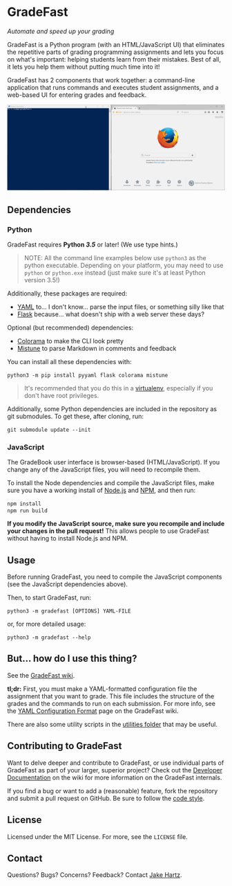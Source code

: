 # GradeFast

*Automate and speed up your grading*

GradeFast is a Python program (with an HTML/JavaScript UI) that eliminates the repetitive parts of
grading programming assignments and lets you focus on what's important: helping students learn from
their mistakes. Best of all, it lets you help them without putting much time into it!

GradeFast has 2 components that work together: a command-line application that runs commands and
executes student assignments, and a web-based UI for entering grades and feedback.

![GIF demo](images/gradefast-demo.gif)

## Dependencies

### Python

GradeFast requires **Python *3.5*** or later! (We use type hints.)

> NOTE: All the command line examples below use `python3` as the python executable. Depending on
> your platform, you may need to use `python` or `python.exe` instead (just make sure it's at least
> Python version 3.5!)

Additionally, these packages are required:

 - [YAML](https://pypi.python.org/pypi/PyYAML) to... I don't know... parse the input files, or
   something silly like that
 - [Flask](https://pypi.python.org/pypi/Flask) because... what doesn't ship with a web server these
   days?

Optional (but recommended) dependencies:

 - [Colorama](https://pypi.python.org/pypi/colorama) to make the CLI look pretty
 - [Mistune](https://pypi.python.org/pypi/mistune/) to parse Markdown in comments and feedback

You can install all these dependencies with:

    python3 -m pip install pyyaml flask colorama mistune

> It's recommended that you do this in a
> [virtualenv](http://python-guide-pt-br.readthedocs.io/en/latest/dev/virtualenvs/), especially if
> you don't have root privileges.

Additionally, some Python dependencies are included in the repository as git submodules. To get
these, after cloning, run:

    git submodule update --init

### JavaScript

The GradeBook user interface is browser-based (HTML/JavaScript). If you change any of the
JavaScript files, you will need to recompile them.

To install the Node dependencies and compile the JavaScript files, make sure you have a working
install of [Node.js](https://nodejs.org/) and [NPM](https://www.npmjs.com/), and then run:

    npm install
    npm run build

**If you modify the JavaScript source, make sure you recompile and include your changes in the pull
request!** This allows people to use GradeFast without having to install Node.js and NPM.

## Usage

Before running GradeFast, you need to compile the JavaScript components (see the JavaScript
dependencies above).

Then, to start GradeFast, run:

    python3 -m gradefast [OPTIONS] YAML-FILE

or, for more detailed usage:

    python3 -m gradefast --help

## But... how do I use this thing?

See the [GradeFast wiki](https://github.com/jhartz/gradefast/wiki).

**tl;dr:** First, you must make a YAML-formatted configuration file the assignment that you want to
grade. This file includes the structure of the grades and the commands to run on each submission.
For more info, see the
[YAML Configuration Format](https://github.com/jhartz/gradefast/wiki/YAML-Configuration-Format)
page on the GradeFast wiki.

There are also some utility scripts in the
[utilities folder](https://github.com/jhartz/gradefast/tree/master/utilities) that may be useful.

## Contributing to GradeFast

Want to delve deeper and contribute to GradeFast, or use individual parts of GradeFast as part of
your larger, superior project? Check out the
[Developer Documentation](https://github.com/jhartz/gradefast/wiki/Developer-Documentation) on the
wiki for more information on the GradeFast internals.

If you find a bug or want to add a (reasonable) feature, fork the repository and submit a pull
request on GitHub. Be sure to follow the [code style](STYLE.md).

## License

Licensed under the MIT License. For more, see the `LICENSE` file.

## Contact

Questions? Bugs? Concerns? Feedback? Contact <a href="https://jake.hartz.io/">Jake Hartz</a>.
